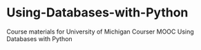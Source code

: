 # Using-Databases-with-Python
Course materials for University of Michigan Courser MOOC Using Databases with Python
